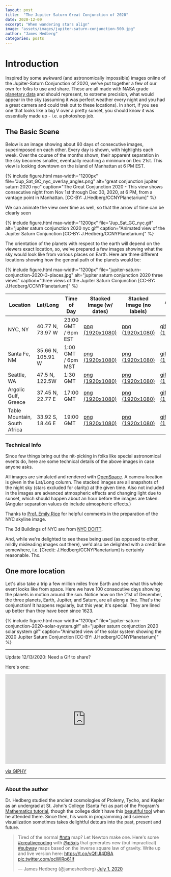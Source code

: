 ```yaml
---
layout: post
title:  "The Jupiter Saturn Great Conjunction of 2020"
date: 2020-12-09
excerpt: "When wandering stars align"
image: "assets/images/jupiter-saturn-conjunction-500.jpg"
author: "James Hedberg"
categories: posts
---
```


# Introduction

Inspired by some awkward (and astronomically impossible) images online of the Jupiter-Saturn Conjunction of 2020, we've put together a few of our own for folks to use and share. These are all made with NASA grade [planetary data](https://naif.jpl.nasa.gov/naif/data.html) and should represent, to extreme precision, what would appear in the sky (assuming it was perfect weather every night and you had a great camera and could trek out to these locations). In short, if you see one that looks like a big V over a pretty sunset, you should know it was essentially made up - i.e. a photoshop job.  

## The Basic Scene

Below is an image showing about 60 days of consecutive images, superimposed on each other. Every day is shown, with highlights each week. Over the course of the months shown, their apparent separation in the sky becomes smaller, eventually reaching a minimum on Dec 21st. This view is looking downtown on the island of Manhattan at 6 PM EST.

{%
include figure.html
max-width="1200px"
file="Jup_Sat_GC_nyc_overlay_angles.png" alt="great conjunction jupiter saturn 2020 nyc"
caption="The Great Conjunction 2020 - This view shows consecutive night from Nov 1st through Dec 30, 2020, at 6 PM, from a vantage point in Manhattan. [CC-BY: J.Hedberg/CCNYPlanetarium]"
%}

We can animate the view over time as well, so that the arrow of time can be clearly seen

{%
include figure.html
max-width="1200px"
file="Jup_Sat_GC_nyc.gif" alt="jupiter saturn conjunction 2020 nyc gif"
caption="Animated view of the Jupiter Saturn Conjunction [CC-BY: J.Hedberg/CCNYPlanetarium]"
%}


The orientation of the planets with respect to the earth will depend on the viewers exact location, so, we've prepared a few images showing what the sky would look like from various places on Earth. Here are three different locations showing how the general path of the planets would be:


{%
include figure.html
max-width="1200px"
file="jupiter-saturn-conjunction-2020-3-places.jpg" alt="jupiter saturn conjunction 2020 three views"
caption="three views of the Jupiter Saturn Conjunction [CC-BY: J.Hedberg/CCNYPlanetarium]"
%}

<div class="table-responsive">
<table class="table table-bordered">
 <thead>
<tr>
<th>Location</th>
<th>Lat/Long</th>
<th>Time of Day</th>
<th>Stacked Image (w/ dates)</th>
<th>Stacked Image (no labels)</th>
<th>Animated GIF</th>
</tr>

</thead>
<tbody>
<tr>
<td>NYC, NY</td>
<td>40.77 N, 73.97 W</td>
<td>23:00 GMT / 6pm EST</td>
<td><a href="{{site.baseurl}}/assets/images/jupiter-saturn-conjunction-2020-dates-nyc.png">png (1920x1080)</a></td>
<td><a href="{{site.baseurl}}/assets/images/jupiter-saturn-conjunction-2020-no-dates-nyc.png">png (1920x1080)</a></td>
<td><a href="{{site.baseurl}}/assets/images/jupiter-saturn-conjunction-2020-nyc.gif">gif (1920x1080)</a></td>
</tr>

<tr>
<td>Santa Fe, NM</td>
<td>35.66 N, 105.91 W</td>
<td>1:00 GMT / 6pm MST</td>
<td><a href="{{site.baseurl}}/assets/images/jupiter-saturn-conjunction-2020-dates-santafe.png">png (1920x1080)</a></td>
<td><a href="{{site.baseurl}}/assets/images/jupiter-saturn-conjunction-2020-no-dates-santafe.png">png (1920x1080)</a></td>
<td><a href="{{site.baseurl}}/assets/images/jupiter-saturn-conjunction-2020-santafe.gif">gif (1920x1080)</a></td>
</tr>


<tr>
<td>Seattle, WA</td>
<td>47.5 N, 122.5W</td>
<td>1:30 GMT</td>
<td><a href="{{site.baseurl}}/assets/images/jupiter-saturn-conjunction-2020-dates-seattle.png">png (1920x1080)</a></td>
<td><a href="{{site.baseurl}}/assets/images/jupiter-saturn-conjunction-2020-no-dates-seattle.png">png (1920x1080)</a></td>
<td><a href="{{site.baseurl}}/assets/images/jupiter-saturn-conjunction-2020-seattle.gif">gif (1920x1080)</a></td>
</tr>

<tr>
<td>Argolic Gulf, Greece</td>
<td>37.45 N, 22.77 E</td>
<td>17:00 GMT </td>
<td><a href="{{site.baseurl}}/assets/images/jupiter-saturn-conjunction-2020-dates-greece.png">png (1920x1080)</a></td>
<td><a href="{{site.baseurl}}/assets/images/jupiter-saturn-conjunction-2020-no-dates-greece.png">png (1920x1080)</a></td>
<td><a href="{{site.baseurl}}/assets/images/jupiter-saturn-conjunction-2020-greece.gif">gif (1920x1080)</a></td>
</tr>

<tr>
<td>Table Mountain, South Africa</td>
<td>33.92 S, 18.46 E</td>
<td>19:00 GMT </td>
<td><a href="{{site.baseurl}}/assets/images/jupiter-saturn-conjunction-2020-dates-tablemountain.png">png (1920x1080)</a></td>
<td><a href="{{site.baseurl}}/assets/images/jupiter-saturn-conjunction-2020-no-dates-tablemountain.png">png (1920x1080)</a></td>
<td><a href="{{site.baseurl}}/assets/images/jupiter-saturn-conjunction-2020-tablemountain.gif">gif (1920x1080)</a></td>
</tr>
</tbody>
</table>
</div>

### Technical Info

Since few things bring out the nit-picking in folks like special astronomical events do, here are some technical details of the above images in case anyone asks.

All images are simulated and rendered with [OpenSpace](https://www.openspaceproject.com/). A camera location is given in the Lat/Long column. The stacked images are all snapshots of the night sky (stars excluded for clarity) at the given time. Also not included in the images are advanced atmospheric effects and changing light due to sunset, which should happen about an hour before the images are taken. (Angular separation values do include atmospheric effects.)

Thanks to [Prof. Emily Rice](https://twitter.com/emilylurice) for helpful comments in the preparation of the NYC skyline  image.

The 3d Buildings of NYC are from [NYC DOITT](https://www1.nyc.gov/site/doitt/initiatives/3d-building.page).

And, while we're delighted to see these being used (as opposed to other, mildly misleading images out there), we'd also be delighted with a credit line somewhere, i.e. [Credit: J.Hedberg/CCNYPlanetarium] is certainly reasonable. Thx.

## One more location

Let's also take a trip a few million miles from Earth and see what this whole event looks like from space. Here we have 100 consecutive days showing the planets in motion around the sun. Notice how on the 21st of December, the three planets, Earth, Jupiter, and Saturn, are all along a line. That's the conjunction! It happens regularly, but this year, it's special. They are lined up better than they have been since 1623.

{%
include figure.html
max-width="1200px"
file="jupiter-saturn-conjunction-2020-solar-system.gif" alt="jupiter saturn conjunction 2020 solar system gif"
caption="Animated view of the solar system showing the 2020 Jupiter Saturn Conjunction [CC-BY: J.Hedberg/CCNYPlanetarium]"
%}

---

Update 12/13/2020: Need a Gif to share?

Here's one:

<div style="width:100%;height:0;padding-bottom:56%;position:relative;"><iframe src="https://giphy.com/embed/olEMK88olWpnNUZcWm" width="100%" height="100%" style="position:absolute" frameBorder="0" class="giphy-embed" allowFullScreen></iframe></div><p><a href="https://giphy.com/gifs/astronomy-great-conjunction-jupiter-saturn-olEMK88olWpnNUZcWm">via GIPHY</a></p>

---

### About the author

Dr. Hedberg studied the ancient cosmologies of Ptolemy, Tycho, and Kepler as an undergrad at St. John's College (Santa Fe) as part of the Program's [Mathematics tutorial](https://www.sjc.edu/academic-programs/undergraduate/classes/mathematics-tutorial), though the college didn't have this [beautiful tool](https://www.sjc.edu/news/armillary-sphere-unveiled-santa-fe-campus) when he attended there. Since then, his work in programming and science visualization sometimes takes delightful detours into the past, present and future.

<blockquote class="twitter-tweet"><p lang="en" dir="ltr">Tired of the normal <a href="https://twitter.com/hashtag/mta?src=hash&amp;ref_src=twsrc%5Etfw">#mta</a> map? Let Newton make one. Here&#39;s some <a href="https://twitter.com/hashtag/creativecoding?src=hash&amp;ref_src=twsrc%5Etfw">#creativecoding</a> with <a href="https://twitter.com/p5xjs?ref_src=twsrc%5Etfw">@p5xjs</a> that generates new (but impractical) <a href="https://twitter.com/hashtag/subway?src=hash&amp;ref_src=twsrc%5Etfw">#subway</a> maps based on the inverse square law of gravity. Write up and live version here: <a href="https://t.co/vQfIJl4DBA">https://t.co/vQfIJl4DBA</a> <a href="https://t.co/ocWIRp61If">pic.twitter.com/ocWIRp61If</a></p>&mdash; James Hedberg (@jameshedberg) <a href="https://twitter.com/jameshedberg/status/1278349684126474241?ref_src=twsrc%5Etfw">July 1, 2020</a></blockquote> <script async src="https://platform.twitter.com/widgets.js" charset="utf-8"></script>
